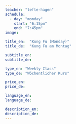 ```yaml
---
teacher: "lefte-hagen"
schedule:
  - day: "monday"
    start: "6:15pm"
    end: "7:45pm"
image:

title_en:  "Kung Fu (Monday)"
title_de:  "Kung Fu am Montag"

subtitle_en:
subtitle_de:

type_en: "Weekly Class"
type_de: "Wöchentlicher Kurs"

price_en:
price_de:

language_en:
language_de:

description_en:
description_de:
---
```

